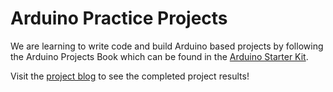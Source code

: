 
# Arduino Practice Projects

We are learning to write code and build Arduino based projects by following
the Arduino Projects Book which can be found in the [Arduino Starter Kit](https://www.arduino.cc/en/Main/ArduinoStarterKit).

Visit the [project blog](https://ish256.github.io/Arduino_Practice_Projects/) to
see the completed project results!
